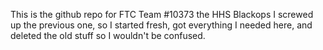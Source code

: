 This is the github repo for FTC Team #10373 the HHS Blackops
I screwed up the previous one, so I started fresh, got everything I needed here, and deleted the old stuff so I wouldn't be confused.
